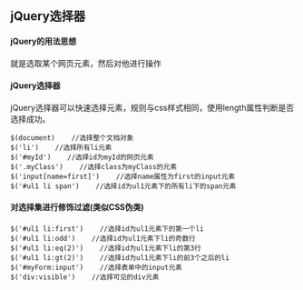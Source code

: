 ## jQuery选择器

#### jQuery的用法思想

就是选取某个网页元素，然后对他进行操作

#### jQuery选择器

jQuery选择器可以快速选择元素，规则与css样式相同，使用length属性判断是否选择成功。

```
$(document)    //选择整个文档对象
$('li')    //选择所有li元素
$('#myId')    //选择id为myId的网页元素
$('.myClass')    //选择class为myClass的元素
$('input[name=first]')    //选择name属性为first的input元素
$('#ul1 li span')    //选择id为ul1元素下的所有li下的span元素
```

#### 对选择集进行修饰过滤\(类似CSS伪类\)

```
$('#ul1 li:first')    //选择id为ul1元素下的第一个li
$('#ul1 li:odd')    //选择id为ul1元素下li的奇数行
$('#ul1 li:eq(2)')    //选择id为ul1元素下li的第3行
$('#ul1 li:gt(2)')    //选择id为ul1元素下li的前3个之后的li
$('#myForm:input')    //选择表单中的input元素
$('div:visible')    //选择可见的div元素
```



